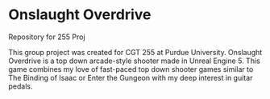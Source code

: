 # Onslaught Overdrive
Repository for 255 Proj

This group project was created for CGT 255 at Purdue University.
Onslaught Overdrive is a top down arcade-style shooter made in Unreal Engine 5.
This game combines my love of fast-paced top down shooter games similar to The Binding of Isaac or Enter the Gungeon with my deep interest in guitar pedals.

